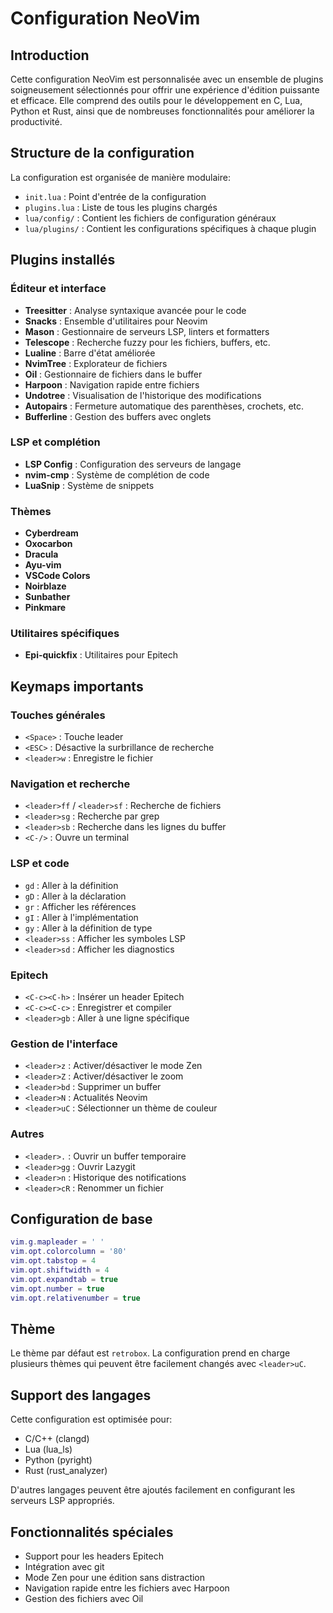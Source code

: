 # Configuration NeoVim

## Introduction

Cette configuration NeoVim est personnalisée avec un ensemble de plugins soigneusement sélectionnés pour offrir une expérience d'édition puissante et efficace. Elle comprend des outils pour le développement en C, Lua, Python et Rust, ainsi que de nombreuses fonctionnalités pour améliorer la productivité.

## Structure de la configuration

La configuration est organisée de manière modulaire:

- `init.lua` : Point d'entrée de la configuration
- `plugins.lua` : Liste de tous les plugins chargés
- `lua/config/` : Contient les fichiers de configuration généraux
- `lua/plugins/` : Contient les configurations spécifiques à chaque plugin

## Plugins installés

### Éditeur et interface

- **Treesitter** : Analyse syntaxique avancée pour le code
- **Snacks** : Ensemble d'utilitaires pour Neovim
- **Mason** : Gestionnaire de serveurs LSP, linters et formatters
- **Telescope** : Recherche fuzzy pour les fichiers, buffers, etc.
- **Lualine** : Barre d'état améliorée
- **NvimTree** : Explorateur de fichiers
- **Oil** : Gestionnaire de fichiers dans le buffer
- **Harpoon** : Navigation rapide entre fichiers
- **Undotree** : Visualisation de l'historique des modifications
- **Autopairs** : Fermeture automatique des parenthèses, crochets, etc.
- **Bufferline** : Gestion des buffers avec onglets

### LSP et complétion

- **LSP Config** : Configuration des serveurs de langage
- **nvim-cmp** : Système de complétion de code
- **LuaSnip** : Système de snippets

### Thèmes

- **Cyberdream**
- **Oxocarbon**
- **Dracula**
- **Ayu-vim**
- **VSCode Colors**
- **Noirblaze**
- **Sunbather**
- **Pinkmare**

### Utilitaires spécifiques

- **Epi-quickfix** : Utilitaires pour Epitech

## Keymaps importants

### Touches générales

- `<Space>` : Touche leader
- `<ESC>` : Désactive la surbrillance de recherche
- `<leader>w` : Enregistre le fichier

### Navigation et recherche

- `<leader>ff` / `<leader>sf` : Recherche de fichiers
- `<leader>sg` : Recherche par grep
- `<leader>sb` : Recherche dans les lignes du buffer
- `<C-/>` : Ouvre un terminal

### LSP et code

- `gd` : Aller à la définition
- `gD` : Aller à la déclaration
- `gr` : Afficher les références
- `gI` : Aller à l'implémentation
- `gy` : Aller à la définition de type
- `<leader>ss` : Afficher les symboles LSP
- `<leader>sd` : Afficher les diagnostics

### Epitech

- `<C-c><C-h>` : Insérer un header Epitech
- `<C-c><C-c>` : Enregistrer et compiler
- `<leader>gb` : Aller à une ligne spécifique

### Gestion de l'interface

- `<leader>z` : Activer/désactiver le mode Zen
- `<leader>Z` : Activer/désactiver le zoom
- `<leader>bd` : Supprimer un buffer
- `<leader>N` : Actualités Neovim
- `<leader>uC` : Sélectionner un thème de couleur

### Autres

- `<leader>.` : Ouvrir un buffer temporaire
- `<leader>gg` : Ouvrir Lazygit
- `<leader>n` : Historique des notifications
- `<leader>cR` : Renommer un fichier

## Configuration de base

```lua
vim.g.mapleader = ' '
vim.opt.colorcolumn = '80'
vim.opt.tabstop = 4
vim.opt.shiftwidth = 4
vim.opt.expandtab = true
vim.opt.number = true
vim.opt.relativenumber = true
```

## Thème

Le thème par défaut est `retrobox`. La configuration prend en charge plusieurs thèmes qui peuvent être facilement changés avec `<leader>uC`.

## Support des langages

Cette configuration est optimisée pour:

- C/C++ (clangd)
- Lua (lua_ls)
- Python (pyright)
- Rust (rust_analyzer)

D'autres langages peuvent être ajoutés facilement en configurant les serveurs LSP appropriés.

## Fonctionnalités spéciales

- Support pour les headers Epitech
- Intégration avec git
- Mode Zen pour une édition sans distraction
- Navigation rapide entre les fichiers avec Harpoon
- Gestion des fichiers avec Oil